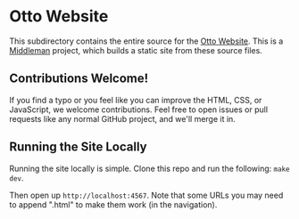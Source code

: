# Otto Website

This subdirectory contains the entire source for the [Otto Website](https://ottoproject.io/).
This is a [Middleman](http://middlemanapp.com) project, which builds a static
site from these source files.

## Contributions Welcome!

If you find a typo or you feel like you can improve the HTML, CSS, or
JavaScript, we welcome contributions. Feel free to open issues or pull
requests like any normal GitHub project, and we'll merge it in.

## Running the Site Locally

Running the site locally is simple. Clone this repo and run the following: `make dev`.

Then open up `http://localhost:4567`. Note that some URLs you may need to append
".html" to make them work (in the navigation).
